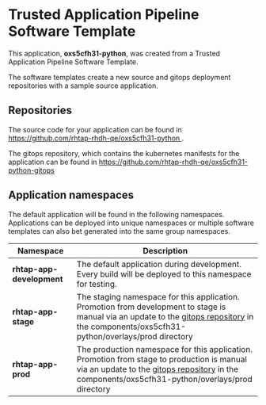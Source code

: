 # Trusted Application Pipeline Software Template

This application, **oxs5cfh31-python**, was created from a Trusted Application Pipeline Software Template.

The software templates create a new source and gitops deployment repositories with a sample source application. 

## Repositories

The source code for your application can be found in [https://github.com/rhtap-rhdh-qe/oxs5cfh31-python ](https://github.com/rhtap-rhdh-qe/oxs5cfh31-python ).
 
The gitops repository, which contains the kubernetes manifests for the application can be found in 
[https://github.com/rhtap-rhdh-qe/oxs5cfh31-python-gitops ](https://github.com/rhtap-rhdh-qe/oxs5cfh31-python-gitops ) 

## Application namespaces 

The default application will be found in the following namespaces. Applications can be deployed into unique namespaces or multiple software templates can also bet generated into the same group namespaces.  

|  Namespace   |  Description   |  
| -------- | -------- |   
| **rhtap-app-development** | The default application during development. Every build will be deployed to this namespace for testing. | 
| **rhtap-app-stage** | The staging namespace for this application. Promotion from development to stage is manual via an update to the [gitops repository](https://github.com/rhtap-rhdh-qe/oxs5cfh31-python-gitops ) in the components/oxs5cfh31-python/overlays/prod directory |  
| **rhtap-app-prod** | The production namespace for this application. Promotion from stage to production is manual via an update to the [gitops repository](https://github.com/rhtap-rhdh-qe/oxs5cfh31-python-gitops ) in the components/oxs5cfh31-python/overlays/prod directory | 